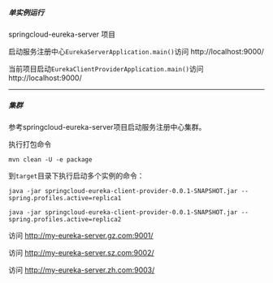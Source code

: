 ##### 单实例运行

springcloud-eureka-server 项目

启动服务注册中心`EurekaServerApplication.main()`访问 http://localhost:9000/

当前项目启动`EurekaClientProviderApplication.main()`访问 http://localhost:9000/

---

##### 集群

参考springcloud-eureka-server项目启动服务注册中心集群。

执行打包命令

```shell
mvn clean -U -e package
```

到`target`目录下执行启动多个实例的命令：

```shell
java -jar springcloud-eureka-client-provider-0.0.1-SNAPSHOT.jar --spring.profiles.active=replica1
```

```shell
java -jar springcloud-eureka-client-provider-0.0.1-SNAPSHOT.jar --spring.profiles.active=replica2
```

访问 http://my-eureka-server.gz.com:9001/

访问 http://my-eureka-server.sz.com:9002/

访问 http://my-eureka-server.zh.com:9003/